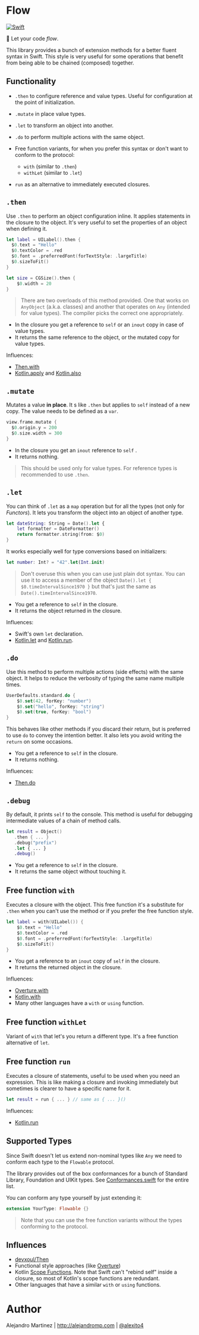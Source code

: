 # Flow

[![Swift](https://github.com/alexito4/Flow/actions/workflows/swift.yml/badge.svg)](https://github.com/alexito4/Flow/actions/workflows/swift.yml)

🌊 Let your code *flow*.

This library provides a bunch of extension methods for a better fluent syntax in Swift. This style is very useful for some operations that benefit from being able to be chained (composed) together.

## Functionality

- `.then` to configure reference and value types. Useful for configuration at the point of initialization.

- `.mutate` in place value types.
- `.let` to transform an object into another.
- `.do` to perform multiple actions with the same object.
- Free function variants, for when you prefer this syntax or don't want to conform to the protocol:
  - `with` (similar to `.then`)
  - `withLet` (similar to `.let`)
- `run` as an alternative to immediately executed closures.

## `.then`

Use `.then` to perform an object configuration inline. It applies statements in the closure to the object. It's very useful to set the properties of an object when defining it.

```swift
let label = UILabel().then {
  $0.text = "Hello"
  $0.textColor = .red
  $0.font = .preferredFont(forTextStyle: .largeTitle)
  $0.sizeToFit()
}

let size = CGSize().then {
	$0.width = 20
}
```

> There are two overloads of this method provided. One that works on `AnyObject` (a.k.a. classes) and another that operates on `Any` (intended for value types). The compiler picks the correct one appropriately.

- In the closure you get a reference to `self` or an `inout` copy in case of value types.
- It returns the same reference to the object, or the mutated copy for value types.

Influences:

- [Then.with](https://github.com/devxoul/Then/blob/master/Sources/Then/Then.swift#L42)
- [Kotlin.apply](https://kotlinlang.org/docs/scope-functions.html#apply) and [Kotlin.also](https://kotlinlang.org/docs/scope-functions.html#also)

## `.mutate`

Mutates a value **in place**. It s like `.then` but applies to `self` instead of a new copy. The value needs to be defined as a `var`.

```swift
view.frame.mutate {
  $0.origin.y = 200
  $0.size.width = 300
}
```

- In the closure you get an `inout` reference to `self` .
- It returns nothing.

> This should be used only for value types. For reference types is recommended to use `.then`.

## `.let`

You can think of `.let` as a `map` operation but for all the types (not only for *Functors*). It lets you transform the object into an object of another type.

```swift
let dateString: String = Date().let {
    let formatter = DateFormatter()
    return formatter.string(from: $0)
}
```

It works especially well for type conversions based on initializers:

```swift
let number: Int? = "42".let(Int.init)
```

> Don't overuse this when you can use just plain dot syntax. You can use it to access a member of the object `Date().let { $0.timeIntervalSince1970 }` but that's just the same as `Date().timeIntervalSince1970`. 

- You get a reference to `self` in the closure.
- It returns the object returned in the closure.

Influences:

- Swift's own `let` declaration.
- [Kotlin.let](https://kotlinlang.org/docs/scope-functions.html#let) and [Kotlin.run](https://kotlinlang.org/docs/scope-functions.html#run).

##  `.do`

Use this method to perform multiple actions (side effects) with the same object. It helps to reduce the verbosity of typing the same name multiple times.

```swift
UserDefaults.standard.do {
    $0.set(42, forKey: "number")
    $0.set("hello", forKey: "string")
    $0.set(true, forKey: "bool")
}
```

This behaves like other methods if you discard their return, but is preferred to use `do` to convey the intention better. It also lets you avoid writing the `return` on some occasions.

- You get a reference to `self` in the closure.
- It returns nothing.

Influences:

- [Then.do](https://github.com/devxoul/Then/blob/master/Sources/Then/Then.swift#L56)

## `.debug`

By default, it prints `self` to the console. This method is useful for debugging intermediate values of a chain of method calls.

```swift
let result = Object()
   .then { ... }
   .debug("prefix")
   .let { ... }
   .debug()
```

- You get a reference to `self` in the closure.
- It returns the same object without touching it.

## Free function `with`
Executes a closure with the object. This free function it's a substitute for `.then` when you can't use the method or if you prefer the free function style.

```swift
let label = with(UILabel()) {
    $0.text = "Hello"
    $0.textColor = .red
    $0.font = .preferredFont(forTextStyle: .largeTitle)
    $0.sizeToFit()
}
```

- You get a reference to an `inout` copy of `self` in the closure.
- It returns the returned object in the closure.

Influences:

- [Overture.with](https://github.com/pointfreeco/swift-overture#with-and-update)
- [Kotlin.with](https://kotlinlang.org/docs/scope-functions.html#with)
- Many other languages have a `with` or `using` function.

## Free function `withLet`
Variant of `with` that let's you return a different type. It's a free function alternative of `let`.

## Free function `run`
Executes a closure of statements, useful to be used when you need an expression. This is like making a closure and invoking immediately but sometimes is clearer to have a specific name for it.

```swift
let result = run { ... } // same as { ... }()
```

Influences:

- [Kotlin.run](https://kotlinlang.org/docs/scope-functions.html#run)


## Supported Types

Since Swift doesn't let us extend non-nominal types like `Any` we need to conform each type to the `Flowable` protocol. 

The library provides out of the box conformances for a bunch of Standard Library, Foundation and UIKit types. See [Conformances.swift](/Sources/Flow/Conformances.swift) for the entire list.

You can conform any type yourself by just extending it:

```swift
extension YourType: Flowable {}
```

> Note that you can use the free function variants without the types conforming to the protocol.

## Influences

- [devxoul/Then](https://github.com/devxoul/Then)
- Functional style approaches (like [Overture](https://github.com/pointfreeco/swift-overture))
- Kotlin [Scope Functions](https://kotlinlang.org/docs/scope-functions.html). Note that Swift can't "rebind self" inside a closure, so most of Kotlin's scope functions are redundant.
- Other languages that have a similar `with` or `using` functions.

# Author

Alejandro Martinez | http://alejandromp.com | [@alexito4](https://twitter.com/alexito4)
